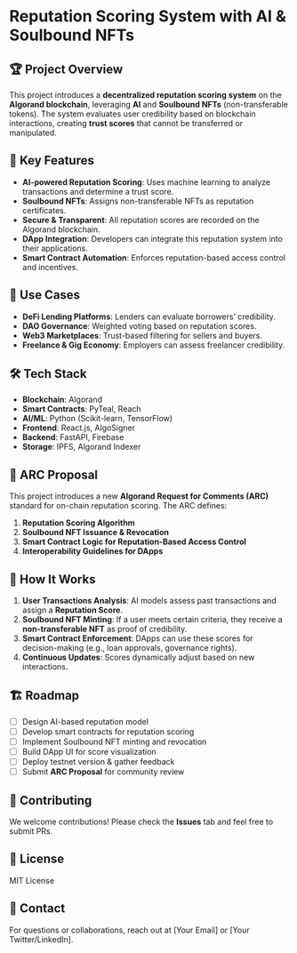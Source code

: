 # Reputation Scoring System with AI & Soulbound NFTs  

## 🏆 Project Overview  
This project introduces a **decentralized reputation scoring system** on the **Algorand blockchain**, leveraging **AI** and **Soulbound NFTs** (non-transferable tokens). The system evaluates user credibility based on blockchain interactions, creating **trust scores** that cannot be transferred or manipulated.

## 🚀 Key Features  
- **AI-powered Reputation Scoring**: Uses machine learning to analyze transactions and determine a trust score.  
- **Soulbound NFTs**: Assigns non-transferable NFTs as reputation certificates.  
- **Secure & Transparent**: All reputation scores are recorded on the Algorand blockchain.  
- **DApp Integration**: Developers can integrate this reputation system into their applications.  
- **Smart Contract Automation**: Enforces reputation-based access control and incentives.  

## 🎯 Use Cases  
- **DeFi Lending Platforms**: Lenders can evaluate borrowers’ credibility.  
- **DAO Governance**: Weighted voting based on reputation scores.  
- **Web3 Marketplaces**: Trust-based filtering for sellers and buyers.  
- **Freelance & Gig Economy**: Employers can assess freelancer credibility.  

## 🛠 Tech Stack  
- **Blockchain**: Algorand  
- **Smart Contracts**: PyTeal, Reach  
- **AI/ML**: Python (Scikit-learn, TensorFlow)  
- **Frontend**: React.js, AlgoSigner  
- **Backend**: FastAPI, Firebase  
- **Storage**: IPFS, Algorand Indexer  

## 🔗 ARC Proposal  
This project introduces a new **Algorand Request for Comments (ARC)** standard for on-chain reputation scoring. The ARC defines:  
1. **Reputation Scoring Algorithm**  
2. **Soulbound NFT Issuance & Revocation**  
3. **Smart Contract Logic for Reputation-Based Access Control**  
4. **Interoperability Guidelines for DApps**  

## 📌 How It Works  
1. **User Transactions Analysis**: AI models assess past transactions and assign a **Reputation Score**.  
2. **Soulbound NFT Minting**: If a user meets certain criteria, they receive a **non-transferable NFT** as proof of credibility.  
3. **Smart Contract Enforcement**: DApps can use these scores for decision-making (e.g., loan approvals, governance rights).  
4. **Continuous Updates**: Scores dynamically adjust based on new interactions.  

## 🏗️ Roadmap  
- [ ] Design AI-based reputation model  
- [ ] Develop smart contracts for reputation scoring  
- [ ] Implement Soulbound NFT minting and revocation  
- [ ] Build DApp UI for score visualization  
- [ ] Deploy testnet version & gather feedback  
- [ ] Submit **ARC Proposal** for community review  

## 🤝 Contributing  
We welcome contributions! Please check the **Issues** tab and feel free to submit PRs.  

## 📜 License  
MIT License  

## 📧 Contact  
For questions or collaborations, reach out at [Your Email] or [Your Twitter/LinkedIn]. 
